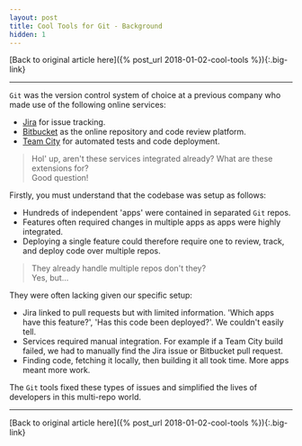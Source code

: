 ```yaml
---
layout: post
title: Cool Tools for Git - Background
hidden: 1
---
```


[Back to original article here]({% post_url 2018-01-02-cool-tools %}){:.big-link}

---

`Git` was the version control system of choice at a previous company who made use of the following online services:
- [Jira](https://www.atlassian.com/software/jira) for issue tracking.
- [Bitbucket](https://bitbucket.org) as the online repository and code review platform.
- [Team City](https://www.jetbrains.com/teamcity/) for automated tests and code deployment.

<blockquote>
Hol' up, aren't these services integrated already? What are these extensions for?<br>
Good question!
</blockquote>

Firstly, you must understand that the codebase was setup as follows:
- Hundreds of independent 'apps' were contained in separated `Git` repos.
- Features often required changes in multiple apps as apps were highly integrated.
- Deploying a single feature could therefore require one to review, track, and deploy code over multiple repos.

<blockquote>
They already handle multiple repos don't they?<br>
Yes, but...
</blockquote>

They were often lacking given our specific setup:
- Jira linked to pull requests but with limited information. 'Which apps have this feature?', 'Has this code been deployed?'. We couldn't easily tell.
- Services required manual integration. For example if a Team City build failed, we had to manually find the Jira issue or Bitbucket pull request.
- Finding code, fetching it locally, then building it all took time. More apps meant more work.

The `Git` tools fixed these types of issues and simplified the lives of developers in this multi-repo world.

---

[Back to original article here]({% post_url 2018-01-02-cool-tools %}){:.big-link}